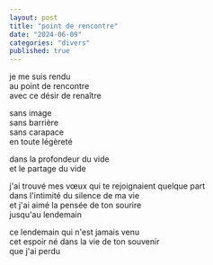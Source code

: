 ```yaml
---
layout: post
title: "point de rencontre"
date: "2024-06-09"
categories: "divers"
published: true
---
```


je me suis rendu  
au point de rencontre  
avec ce désir de renaître  

sans image  
sans barrière  
sans carapace  
en toute légèreté  

dans la profondeur du vide    
et le partage du vide  

j'ai trouvé mes vœux qui te rejoignaient quelque part  
dans l'intimité du silence de ma vie  
et j'ai aimé la pensée de ton sourire  
jusqu'au lendemain  

ce lendemain qui n'est jamais venu  
cet espoir né dans la vie de ton souvenir  
que j'ai perdu  
